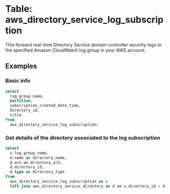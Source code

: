 # Table: aws_directory_service_log_subscription

This forward real-time Directory Service domain controller security logs to the specified Amazon CloudWatch log group in your AWS account.

## Examples

### Basic info

```sql
select
  log_group_name,
  partition,
  subscription_created_date_time,
  directory_id,
  title
from
  aws_directory_service_log_subscription;
```

### Get details of the directory associated to the log subscription

```sql
select
  s.log_group_name,
  d.name as directory_name,
  d.arn as directory_arn,
  d.directory_id,
  d.type as directory_type
from
  aws_directory_service_log_subscription as s
  left join aws_directory_service_directory as d on s.directory_id = d.directory_id;
```
